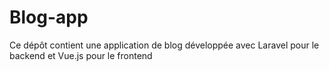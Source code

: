 # Blog-app
Ce dépôt contient une application de blog développée avec Laravel pour le backend et Vue.js pour le frontend
